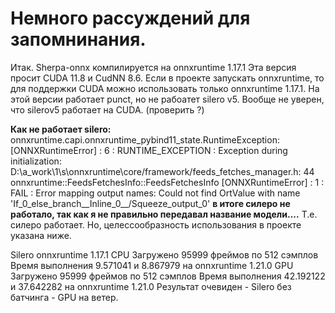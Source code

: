 # Немного рассуждений для запомнинания.
Итак. Sherpa-onnx компилируется на onnxruntime 1.17.1
Эта версия просит CUDA 11.8 и CudNN 8.6.
Если в проекте запускать onnxruntime, то для поддержки CUDA можно использовать только onnxruntime 1.17.1.
На этой версии работает punct, но не рабоатет silero v5. Вообще не уверен, что silerov5 работает на CUDA. (проверить ?)

**Как не работает silero:** onnxruntime.capi.onnxruntime_pybind11_state.RuntimeException: [ONNXRuntimeError] : 6 :
RUNTIME_EXCEPTION : Exception during initialization: D:\a\_work\1\s\onnxruntime\core/framework/feeds_fetches_manager.h:
44 onnxruntime::FeedsFetchesInfo::FeedsFetchesInfo [ONNXRuntimeError] : 1 : FAIL : Error mapping output names: Could not
find OrtValue with name 'If_0_else_branch__Inline_0__/Squeeze_output_0'
**в итоге силеро нe работало, так как я не правильно передавал название модели....** Т.е. силеро работает.
Но, целессообразность использования в проекте указана ниже.

Silero onnxruntime 1.17.1
CPU Загружено 95999 фреймов по 512 сэмплов Время выполнения 9.571041 и 8.867979 на onnxruntime 1.21.0
GPU Загружено 95999 фреймов по 512 сэмплов Время выполнения 42.192122 и 37.642282 на onnxruntime 1.21.0
Результат очевиден - Silero без батчинга - GPU на ветер.
